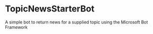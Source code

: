 # TopicNewsStarterBot
A simple bot to return news for a supplied topic using the Microsoft Bot Framework
